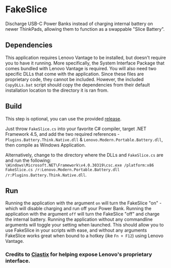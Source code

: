 # FakeSlice
Discharge USB-C Power Banks instead of charging internal battery on newer ThinkPads, allowing them to function as a swappable "Slice Battery".

## Dependencies

This application requires Lenovo Vantage to be installed, but doesn't require you to have it running. More specifically, the System Interface Package that comes bundled with Lenovo Vantage is required. You will also need two specific DLLs that come with the application. Since these files are proprietary code, they cannot be included. However, the included `CopyDLLs.bat` script should copy the dependencies from their default installation location to the directory it is ran from.

## Build

This step is optional, you can use the provided [release](https://github.com/n4ru/FakeSlice/releases/latest).

Just throw `FakeSlice.cs` into your favorite C# compiler, target .NET Framework 4.5, and add the two required references - `Plugins.Battery.Think.Native.dll` & `Lenovo.Modern.Portable.Battery.dll`, then compile as Windows Application. 

Alternatively, change to the directory where the DLLs and `FakeSlice.cs` are and run the following: `\Windows\Microsoft.NET\Framework\v4.0.30319\csc.exe /platform:x86 FakeSlice.cs /r:Lenovo.Modern.Portable.Battery.dll /r:Plugins.Battery.Think.Native.dll`.

## Run

Running the application with the argument `on` will turn the FakeSlice "on" - which will disable charging and run off your Power Bank. Running the application with the argument `off` will turn the FakeSlice "off" and charge the internal battery. Running the application without any commandline arguments will toggle your setting when launched. This should allow you to use FakeSlice in your scripts with ease, and without any arguments FakeSlice works great when bound to a hotkey (ike `Fn + F12`) using Lenovo Vantage.

### Credits to [Ciastix](https://github.com/Ciastex) for helping expose Lenovo's proprietary interface.
